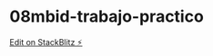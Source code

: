# 08mbid-trabajo-practico

[Edit on StackBlitz ⚡️](https://stackblitz.com/edit/08mbid-trabajo-practico)